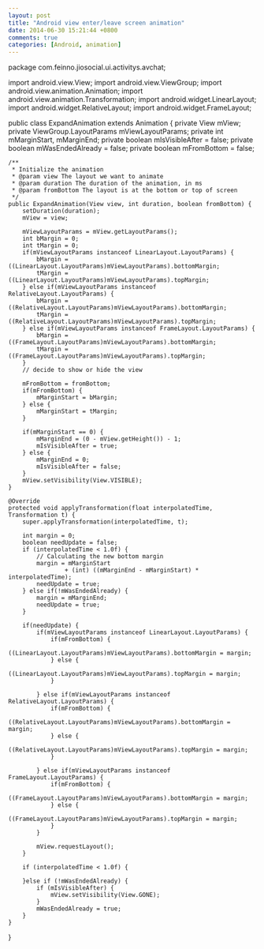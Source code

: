 ```yaml
---
layout: post
title: "Android view enter/leave screen animation"
date: 2014-06-30 15:21:44 +0800
comments: true
categories: [Android, animation]
---
```


package com.feinno.jiosocial.ui.activitys.avchat;

import android.view.View;
import android.view.ViewGroup;
import android.view.animation.Animation;
import android.view.animation.Transformation;
import android.widget.LinearLayout;
import android.widget.RelativeLayout;
import android.widget.FrameLayout;

public class ExpandAnimation extends Animation {
    private View mView;
    private ViewGroup.LayoutParams mViewLayoutParams;
    private int mMarginStart, mMarginEnd;
    private boolean mIsVisibleAfter = false;
    private boolean mWasEndedAlready = false;
    private boolean mFromBottom = false;

    /**
     * Initialize the animation
     * @param view The layout we want to animate
     * @param duration The duration of the animation, in ms
     * @param fromBottom The layout is at the bottom or top of screen
     */
    public ExpandAnimation(View view, int duration, boolean fromBottom) {
        setDuration(duration);
        mView = view;
        
        mViewLayoutParams = mView.getLayoutParams();
        int bMargin = 0;
        int tMargin = 0;
        if(mViewLayoutParams instanceof LinearLayout.LayoutParams) {
        	bMargin = ((LinearLayout.LayoutParams)mViewLayoutParams).bottomMargin;
        	tMargin = ((LinearLayout.LayoutParams)mViewLayoutParams).topMargin;
        } else if(mViewLayoutParams instanceof RelativeLayout.LayoutParams) {
        	bMargin = ((RelativeLayout.LayoutParams)mViewLayoutParams).bottomMargin;
        	tMargin = ((RelativeLayout.LayoutParams)mViewLayoutParams).topMargin;
        } else if(mViewLayoutParams instanceof FrameLayout.LayoutParams) {
        	bMargin = ((FrameLayout.LayoutParams)mViewLayoutParams).bottomMargin;
        	tMargin = ((FrameLayout.LayoutParams)mViewLayoutParams).topMargin;
        }
        // decide to show or hide the view

        mFromBottom = fromBottom;
        if(mFromBottom) {
	        mMarginStart = bMargin;	        
        } else {
        	mMarginStart = tMargin;
        }
        
        if(mMarginStart == 0) {
        	mMarginEnd = (0 - mView.getHeight()) - 1;
        	mIsVisibleAfter = true;
        } else {
        	mMarginEnd = 0;
        	mIsVisibleAfter = false;
        }
        mView.setVisibility(View.VISIBLE);
    }

<!-- more -->

    @Override
    protected void applyTransformation(float interpolatedTime, Transformation t) {
        super.applyTransformation(interpolatedTime, t);

        int margin = 0;
        boolean needUpdate = false;
        if (interpolatedTime < 1.0f) {
            // Calculating the new bottom margin
        	margin = mMarginStart
                    + (int) ((mMarginEnd - mMarginStart) * interpolatedTime);
        	needUpdate = true;
        } else if(!mWasEndedAlready) {
        	margin = mMarginEnd;
        	needUpdate = true;
        }
        
        if(needUpdate) {
	        if(mViewLayoutParams instanceof LinearLayout.LayoutParams) {
	        	if(mFromBottom) {
	        		((LinearLayout.LayoutParams)mViewLayoutParams).bottomMargin = margin;
	        	} else {
	        		((LinearLayout.LayoutParams)mViewLayoutParams).topMargin = margin;
	        	}
	        	
	        } else if(mViewLayoutParams instanceof RelativeLayout.LayoutParams) {            	
	        	if(mFromBottom) {
	        		((RelativeLayout.LayoutParams)mViewLayoutParams).bottomMargin = margin;
	        	} else {
	        		((RelativeLayout.LayoutParams)mViewLayoutParams).topMargin = margin;
	        	}
	        	
	        } else if(mViewLayoutParams instanceof FrameLayout.LayoutParams) {            	
	        	if(mFromBottom) {
	        		((FrameLayout.LayoutParams)mViewLayoutParams).bottomMargin = margin;
	        	} else {
	        		((FrameLayout.LayoutParams)mViewLayoutParams).topMargin = margin;
	        	}        	
	        }

	    	mView.requestLayout();
        }

    	if (interpolatedTime < 1.0f) {
    		
    	}else if (!mWasEndedAlready) {
            if (mIsVisibleAfter) {
            	mView.setVisibility(View.GONE);
            }
            mWasEndedAlready = true;
        }
    }
}

